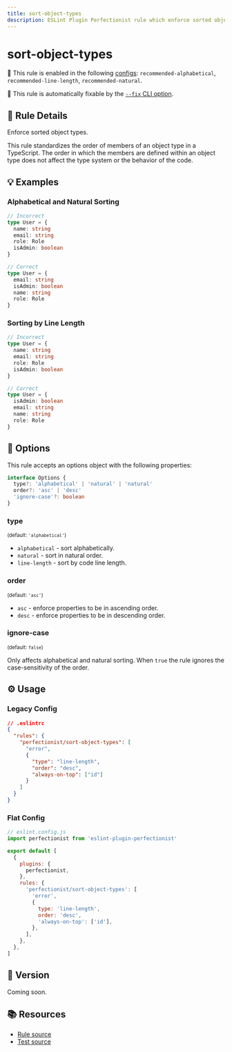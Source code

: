 ```yaml
---
title: sort-object-types
description: ESLint Plugin Perfectionist rule which enforce sorted object types in TypeScript
---
```


# sort-object-types

💼 This rule is enabled in the following [configs](/configs/): `recommended-alphabetical`, `recommended-line-length`, `recommended-natural`.

🔧 This rule is automatically fixable by the [`--fix` CLI option](https://eslint.org/docs/latest/user-guide/command-line-interface#--fix).

<!-- end auto-generated rule header -->

## 📖 Rule Details

Enforce sorted object types.

This rule standardizes the order of members of an object type in a TypeScript. The order in which the members are defined within an object type does not affect the type system or the behavior of the code.

## 💡 Examples

### Alphabetical and Natural Sorting

<!-- prettier-ignore -->
```ts
// Incorrect
type User = {
  name: string
  email: string
  role: Role
  isAdmin: boolean
}

// Correct
type User = {
  email: string
  isAdmin: boolean
  name: string
  role: Role
}
```

### Sorting by Line Length

<!-- prettier-ignore -->
```ts
// Incorrect
type User = {
  name: string
  email: string
  role: Role
  isAdmin: boolean
}

// Correct
type User = {
  isAdmin: boolean
  email: string
  name: string
  role: Role
}
```

## 🔧 Options

This rule accepts an options object with the following properties:

```ts
interface Options {
  type?: 'alphabetical' | 'natural' | 'natural'
  order?: 'asc' | 'desc'
  'ignore-case'?: boolean
}
```

### type

<sub>(default: `'alphabetical'`)</sub>

- `alphabetical` - sort alphabetically.
- `natural` - sort in natural order.
- `line-length` - sort by code line length.

### order

<sub>(default: `'asc'`)</sub>

- `asc` - enforce properties to be in ascending order.
- `desc` - enforce properties to be in descending order.

### ignore-case

<sub>(default: `false`)</sub>

Only affects alphabetical and natural sorting. When `true` the rule ignores the case-sensitivity of the order.

## ⚙️ Usage

### Legacy Config

```json
// .eslintrc
{
  "rules": {
    "perfectionist/sort-object-types": [
      "error",
      {
        "type": "line-length",
        "order": "desc",
        "always-on-top": ["id"]
      }
    ]
  }
}
```

### Flat Config

```js
// eslint.config.js
import perfectionist from 'eslint-plugin-perfectionist'

export default [
  {
    plugins: {
      perfectionist,
    },
    rules: {
      'perfectionist/sort-object-types': [
        'error',
        {
          type: 'line-length',
          order: 'desc',
          'always-on-top': ['id'],
        },
      ],
    },
  },
]
```

## 🚀 Version

Coming soon.

## 📚 Resources

- [Rule source](https://github.com/azat-io/eslint-plugin-perfectionist/blob/main/rules/sort-object-types.ts)
- [Test source](https://github.com/azat-io/eslint-plugin-perfectionist/blob/main/test/sort-object-types.test.ts)
